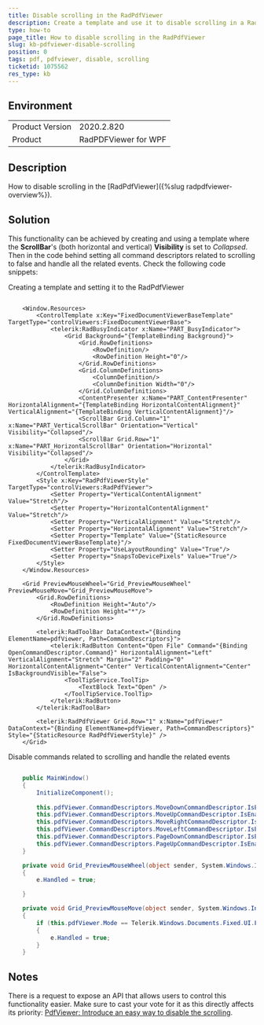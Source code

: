 ```yaml
---
title: Disable scrolling in the RadPdfViewer
description: Create a template and use it to disable scrolling in a RadPdfViewer.
type: how-to
page_title: How to disable scrolling in the RadPdfViewer
slug: kb-pdfviewer-disable-scrolling
position: 0
tags: pdf, pdfviewer, disable, scrolling
ticketid: 1075562
res_type: kb
---
```


## Environment

<table>
    <tbody>
	    <tr>
	    	<td>Product Version</td>
	    	<td>2020.2.820</td>
	    </tr>
	    <tr>
            <td>Product</td>
            <td>RadPDFViewer for WPF</td>
	    </tr>
    </tbody>
</table>

## Description

How to disable scrolling in the [RadPdfViewer]({%slug radpdfviewer-overview%}).

## Solution

This functionality can be achieved by creating and using a template where the **ScrollBar**'s (both horizontal and vertical) **Visibility** is set to _Collapsed_. Then in the code behind setting all command descriptors related to scrolling to false and handle all the related events. Check the following code snippets:

 Creating a template and setting it to the RadPdfViewer
```XAML

	<Window.Resources>
        <ControlTemplate x:Key="FixedDocumentViewerBaseTemplate" TargetType="controlViewers:FixedDocumentViewerBase">
            <telerik:RadBusyIndicator x:Name="PART_BusyIndicator">
                <Grid Background="{TemplateBinding Background}">
                    <Grid.RowDefinitions>
                        <RowDefinition/>
                        <RowDefinition Height="0"/>
                    </Grid.RowDefinitions>
                    <Grid.ColumnDefinitions>
                        <ColumnDefinition/>
                        <ColumnDefinition Width="0"/>
                    </Grid.ColumnDefinitions>
                    <ContentPresenter x:Name="PART_ContentPresenter" HorizontalAlignment="{TemplateBinding HorizontalContentAlignment}" VerticalAlignment="{TemplateBinding VerticalContentAlignment}"/>
                    <ScrollBar Grid.Column="1" x:Name="PART_VerticalScrollBar" Orientation="Vertical" Visibility="Collapsed"/>
                    <ScrollBar Grid.Row="1" x:Name="PART_HorizontalScrollBar" Orientation="Horizontal" Visibility="Collapsed"/>
                </Grid>
            </telerik:RadBusyIndicator>
        </ControlTemplate>
        <Style x:Key="RadPdfViewerStyle" TargetType="controlViewers:RadPdfViewer">
            <Setter Property="VerticalContentAlignment" Value="Stretch"/>
            <Setter Property="HorizontalContentAlignment" Value="Stretch"/>
            <Setter Property="VerticalAlignment" Value="Stretch"/>
            <Setter Property="HorizontalAlignment" Value="Stretch"/>
            <Setter Property="Template" Value="{StaticResource FixedDocumentViewerBaseTemplate}"/>
            <Setter Property="UseLayoutRounding" Value="True"/>
            <Setter Property="SnapsToDevicePixels" Value="True"/>
        </Style>
    </Window.Resources>

    <Grid PreviewMouseWheel="Grid_PreviewMouseWheel" PreviewMouseMove="Grid_PreviewMouseMove">
        <Grid.RowDefinitions>
            <RowDefinition Height="Auto"/>
            <RowDefinition Height="*"/>
        </Grid.RowDefinitions>

        <telerik:RadToolBar DataContext="{Binding ElementName=pdfViewer, Path=CommandDescriptors}">
            <telerik:RadButton Content="Open File" Command="{Binding OpenCommandDescriptor.Command}" HorizontalAlignment="Left" VerticalAlignment="Stretch" Margin="2" Padding="0" HorizontalContentAlignment="Center" VerticalContentAlignment="Center" IsBackgroundVisible="False">
                <ToolTipService.ToolTip>
                    <TextBlock Text="Open" />
                </ToolTipService.ToolTip>
            </telerik:RadButton>
        </telerik:RadToolBar>

        <telerik:RadPdfViewer Grid.Row="1" x:Name="pdfViewer" DataContext="{Binding ElementName=pdfViewer, Path=CommandDescriptors}" Style="{StaticResource RadPdfViewerStyle}" />
    </Grid>
```

 Disable commands related to scrolling and handle the related events
```C#

    public MainWindow()
    {
        InitializeComponent();
        
        this.pdfViewer.CommandDescriptors.MoveDownCommandDescriptor.IsEnabled = false;
        this.pdfViewer.CommandDescriptors.MoveUpCommandDescriptor.IsEnabled = false;
        this.pdfViewer.CommandDescriptors.MoveRightCommandDescriptor.IsEnabled = false;
        this.pdfViewer.CommandDescriptors.MoveLeftCommandDescriptor.IsEnabled = false;
        this.pdfViewer.CommandDescriptors.PageDownCommandDescriptor.IsEnabled = false;
        this.pdfViewer.CommandDescriptors.PageUpCommandDescriptor.IsEnabled = false;
    }

    private void Grid_PreviewMouseWheel(object sender, System.Windows.Input.MouseWheelEventArgs e)
    {
        e.Handled = true;

    }

    private void Grid_PreviewMouseMove(object sender, System.Windows.Input.MouseEventArgs e)
    {
        if (this.pdfViewer.Mode == Telerik.Windows.Documents.Fixed.UI.FixedDocumentViewerMode.Pan)
        {
            e.Handled = true;
        }
    }
```

## Notes

There is a request to expose an API that allows users to control this functionality easier. Make sure to cast your vote for it as this directly affects its priority: [PdfViewer: Introduce an easy way to disable the scrolling](https://feedback.telerik.com/wpf/1353861-pdfviewer-introduce-an-easy-way-to-disable-the-scrolling).
